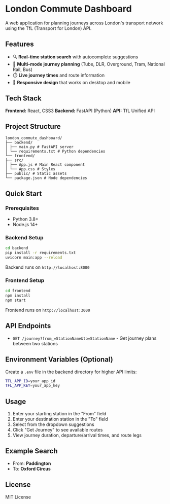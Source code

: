 # London Commute Dashboard

A web application for planning journeys across London's transport network using the TfL (Transport for London) API.

## Features

- 🔍 **Real-time station search** with autocomplete suggestions
- 🚆 **Multi-mode journey planning** (Tube, DLR, Overground, Tram, National Rail, Bus)
- ⏱️ **Live journey times** and route information
- 📱 **Responsive design** that works on desktop and mobile

## Tech Stack

**Frontend:** React, CSS3
**Backend:** FastAPI (Python)
**API:** TfL Unified API

## Project Structure

```plaintext
london_commute_dashboard/
├── backend/
│ ├── main.py # FastAPI server
│ └── requirements.txt # Python dependencies
└── frontend/
├── src/
│ ├── App.js # Main React component
│ └── App.css # Styles
├── public/ # Static assets
└── package.json # Node dependencies
```



## Quick Start

### Prerequisites

- Python 3.8+
- Node.js 14+

### Backend Setup

```bash
cd backend
pip install -r requirements.txt
uvicorn main:app --reload
```

Backend runs on `http://localhost:8000`

### Frontend Setup

```bash
cd frontend
npm install
npm start
```

Frontend runs on `http://localhost:3000`



## API Endpoints

* `GET /journey?from_=StationName&to=StationName` - Get journey plans between two stations

## Environment Variables (Optional)

Create a `.env` file in the backend directory for higher API limits:

```bash
TFL_APP_ID=your_app_id
TFL_APP_KEY=your_app_key
```



## Usage

1. Enter your starting station in the "From" field
2. Enter your destination station in the "To" field
3. Select from the dropdown suggestions
4. Click "Get Journey" to see available routes
5. View journey duration, departure/arrival times, and route legs

## Example Search

* From: **Paddington**
* To: **Oxford Circus**

## License

MIT License
